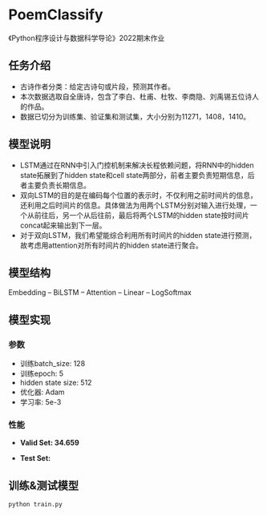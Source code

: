 # PoemClassify
 
《Python程序设计与数据科学导论》2022期末作业

## 任务介绍

- 古诗作者分类：给定古诗句或片段，预测其作者。
- 本次数据选取自全唐诗，包含了李白、杜甫、杜牧、李商隐、刘禹锡五位诗人的作品。
- 数据已切分为训练集、验证集和测试集，大小分别为11271，1408，1410。

## 模型说明

- LSTM通过在RNN中引入门控机制来解决长程依赖问题，将RNN中的hidden state拓展到了hidden state和cell state两部分，前者主要负责短期信息，后者主要负责长期信息。
- 双向LSTM的目的是在编码每个位置的表示时，不仅利用之前时间片的信息，还利用之后时间片的信息。具体做法为用两个LSTM分别对输入进行处理，一个从前往后，另一个从后往前，最后将两个LSTM的hidden state按时间片concat起来输出到下一层。
- 对于双向LSTM，我们希望能综合利用所有时间片的hidden state进行预测，故考虑用attention对所有时间片的hidden state进行聚合。

## 模型结构

Embedding – BiLSTM – Attention – Linear – LogSoftmax

## 模型实现

### 参数

- 训练batch_size: 128
- 训练epoch: 5
- hidden state size: 512
- 优化器: Adam
- 学习率: 5e-3

### 性能

- **Valid Set: 34.659**

- **Test Set:**

## 训练&测试模型

```bash
python train.py
```
